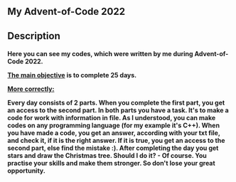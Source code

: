 <!DOCTYPE html>
<html>
 <body>
 <h2>
 <b>
 My Advent-of-Code 2022
 </b>
 </h2>
 <h2>
 Description
 </h2>
 <h4>
 <p>Here you can see my codes, which were written by me during Advent-of-Code 2022.
 <u><p>The main objective</u> is to complete 25 days.
 <b><u><p>More correctly:</u></b>
 <p>Every day consists of 2 parts. When you complete the first part, you get an access to the second part. 
 In both parts you have a task. It's to make a code for work with information in file. As I understood, you can make codes on any programming language (for my example it's C++). When you have made a code, you get an answer, according with your txt file, and check it, if it is the right answer. If it is true, you get an access to the second part, else find the mistake :). After completing the day you get stars and draw the Christmas tree.  
 Should I do it? - Of course. You practise your skills and make them stronger. So don't lose your great opportunity.
 </h4>
 </body>
</html>